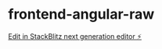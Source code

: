 # frontend-angular-raw

[Edit in StackBlitz next generation editor ⚡️](https://stackblitz.com/~/github.com/gusiops/frontend-angular-raw)